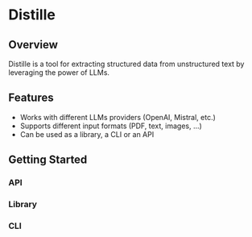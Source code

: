 # Distille

## Overview

Distille is a tool for extracting structured data from unstructured text by
leveraging the power of LLMs.

## Features

- Works with different LLMs providers (OpenAI, Mistral, etc.)
- Supports different input formats (PDF, text, images, ...)
- Can be used as a library, a CLI or an API

## Getting Started

### API

### Library

### CLI
